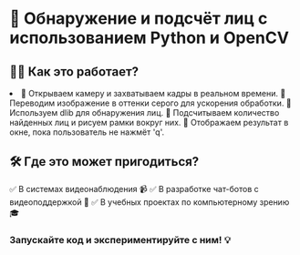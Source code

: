 # 🙂 Обнаружение и подсчёт лиц с использованием Python и OpenCV

## 👨‍💻 Как это работает?

<li>
  💬 Открываем камеру и захватываем кадры в реальном времени.
  💬 Переводим изображение в оттенки серого для ускорения обработки.
  💬 Используем dlib для обнаружения лиц.
  💬 Подсчитываем количество найденных лиц и рисуем рамки вокруг них.
  💬 Отображаем результат в окне, пока пользователь не нажмёт 'q'.
</li>

## 🛠 Где это может пригодиться?

✅ В системах видеонаблюдения 📹
✅ В разработке чат-ботов с видеоподдержкой 🤖
✅ В учебных проектах по компьютерному зрению 🎓


### Запускайте код и экспериментируйте с ним! 💡
